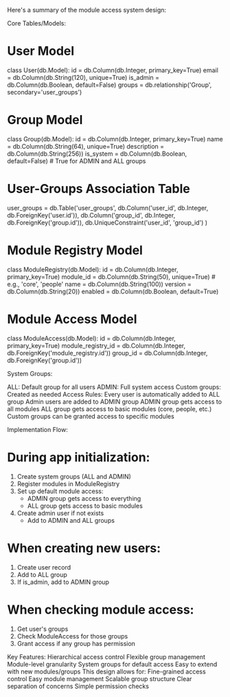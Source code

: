 Here's a summary of the module access system design:

Core Tables/Models:

# User Model
class User(db.Model):
    id = db.Column(db.Integer, primary_key=True)
    email = db.Column(db.String(120), unique=True)
    is_admin = db.Column(db.Boolean, default=False)
    groups = db.relationship('Group', secondary='user_groups')

# Group Model
class Group(db.Model):
    id = db.Column(db.Integer, primary_key=True)
    name = db.Column(db.String(64), unique=True)
    description = db.Column(db.String(256))
    is_system = db.Column(db.Boolean, default=False)  # True for ADMIN and ALL groups

# User-Groups Association Table
user_groups = db.Table('user_groups',
    db.Column('user_id', db.Integer, db.ForeignKey('user.id')),
    db.Column('group_id', db.Integer, db.ForeignKey('group.id')),
    db.UniqueConstraint('user_id', 'group_id')
)

# Module Registry Model
class ModuleRegistry(db.Model):
    id = db.Column(db.Integer, primary_key=True)
    module_id = db.Column(db.String(50), unique=True)  # e.g., 'core', 'people'
    name = db.Column(db.String(100))
    version = db.Column(db.String(20))
    enabled = db.Column(db.Boolean, default=True)

# Module Access Model
class ModuleAccess(db.Model):
    id = db.Column(db.Integer, primary_key=True)
    module_registry_id = db.Column(db.Integer, db.ForeignKey('module_registry.id'))
    group_id = db.Column(db.Integer, db.ForeignKey('group.id'))

System Groups:

ALL: Default group for all users
ADMIN: Full system access
Custom groups: Created as needed
Access Rules:
Every user is automatically added to ALL group
Admin users are added to ADMIN group
ADMIN group gets access to all modules
ALL group gets access to basic modules (core, people, etc.)
Custom groups can be granted access to specific modules

Implementation Flow:

# During app initialization:
1. Create system groups (ALL and ADMIN)
2. Register modules in ModuleRegistry
3. Set up default module access:
   - ADMIN group gets access to everything
   - ALL group gets access to basic modules
4. Create admin user if not exists
   - Add to ADMIN and ALL groups

# When creating new users:
1. Create user record
2. Add to ALL group
3. If is_admin, add to ADMIN group

# When checking module access:
1. Get user's groups
2. Check ModuleAccess for those groups
3. Grant access if any group has permission

Key Features:
Hierarchical access control
Flexible group management
Module-level granularity
System groups for default access
Easy to extend with new modules/groups
This design allows for:
Fine-grained access control
Easy module management
Scalable group structure
Clear separation of concerns
Simple permission checks